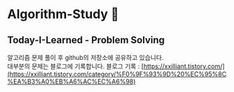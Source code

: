 # Algorithm-Study 📝

## Today-I-Learned - Problem Solving
알고리즘 문제 풀이 후 github의 저장소에 공유하고 있습니다.<br>
대부분의 문제는 블로그에 기록합니다.
블로그 기록 : [https://xxilliant.tistory.com/](https://xxilliant.tistory.com/category/%F0%9F%93%9D%20%EC%95%8C%EA%B3%A0%EB%A6%AC%EC%A6%98)
